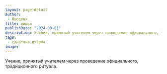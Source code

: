 ```yaml
---
layout: page-detail
author:
 - Яшодеви
title: шишья
publishDate: "2024-09-01"
description: Ученик, принятый учителем через проведение официального, традиционного ритуала.
tags:
 - санатана дхарма
image: 
---
```


Ученик, принятый учителем через проведение официального, традиционного ритуала.

